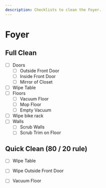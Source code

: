 ```yaml
---
description: Checklists to clean the Foyer.
---
```


# Foyer



## Full Clean

* [ ] Doors
  * [ ] Outside Front Door
  * [ ] Inside Front Door
  * [ ] Mirror of Closet
* [ ] Wipe Table
* [ ] Floors
  * [ ] Vacuum Floor
  * [ ] Mop Floor
  * [ ] Empty Vacuum
* [ ] Wipe bike rack
* [ ] Walls
  * [ ] Scrub Walls
  * [ ] Scrub Trim on Floor

## Quick Clean \(80 / 20 rule\)

* [ ] Wipe Table
* [ ] Wipe Outside Front Door
* [ ] Vacuum Floor

